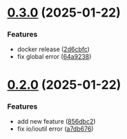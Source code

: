 # [0.3.0](https://github.com/rowjay007/walkit/compare/v0.2.0...v0.3.0) (2025-01-22)


### Features

* docker release ([2d6cbfc](https://github.com/rowjay007/walkit/commit/2d6cbfcb405c87762a1e98caca33aee9aadd70d3))
* fix global error ([64a9238](https://github.com/rowjay007/walkit/commit/64a9238420f61006432a752418df8be5cc6d575b))

# [0.2.0](https://github.com/rowjay007/walkit/compare/v0.1.0...v0.2.0) (2025-01-22)


### Features

* add new feature ([856dbc2](https://github.com/rowjay007/walkit/commit/856dbc27022d27a52a3d4d66e03a308fc8563676))
* fix io/ioutil error ([a7db676](https://github.com/rowjay007/walkit/commit/a7db676251fbda4268c33715b813fc6fda85e276))
